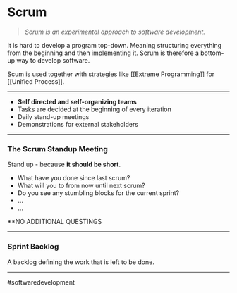 # Scrum
> *Scrum is an experimental approach to software development.*

It is hard to develop a program top-down. Meaning structuring everything from the beginning and then implementing it. Scrum is therefore a bottom-up way to develop software.

Scum is used together with strategies like [[Extreme Programming]] for [[Unified Process]].


---

- **Self directed and self-organizing teams**
- Tasks are decided at the beginning of every iteration
- Daily stand-up meetings
- Demonstrations for external stakeholders

---

### The Scrum Standup Meeting
Stand up - because **it should be short**.

- What have you done since last scrum?
- What will you to from now until next scrum?
- Do you see any stumbling blocks for the current sprint?
- ...
- ...

**NO ADDITIONAL QUESTINGS

---

### Sprint Backlog
A backlog defining the work that is left to be done.

---

#softwaredevelopment
